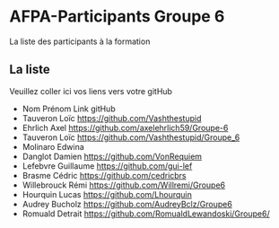 # AFPA-Participants Groupe 6
La liste des participants à la formation


## La liste 
Veuillez coller ici vos liens vers votre gitHub

 - Nom 	         	Prénom 	            Link gitHub          
 - Tauveron 		Loïc               https://github.com/Vashthestupid
 - Ehrlich 			Axel                https://github.com/axelehrlich59/Groupe-6
 - Tauveron 		Loïc                https://github.com/Vashthestupid/Groupe_6
 - Molinaro 		Edwina
 - Danglot 			Damien              https://github.com/VonRequiem
 - Lefebvre 		Guillaume           https://github.com/gui-lef
 - Brasme     Cédric                     https://github.com/cedricbrs
 - Willebrouck 		Rémi            https://github.com/Willremi/Groupe6
 - Hourquin 		Lucas              https://github.com/Lhourquin
 - Audrey 			Bucholz             https://github.com/AudreyBclz/Groupe6
 - Romuald 			Detrait             https://github.com/RomualdLewandoski/Groupe6/

